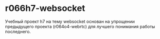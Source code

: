 # r066h7-websocket
Учебный проект h7 на тему websocket основан на упрощении предыдущего проекта (r064o4-webrtc) для лучшего понимания работы последнего.

